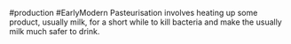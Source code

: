 #production #EarlyModern
Pasteurisation involves heating up some product, usually milk, for a short while to kill bacteria and make the usually milk much safer to drink.

